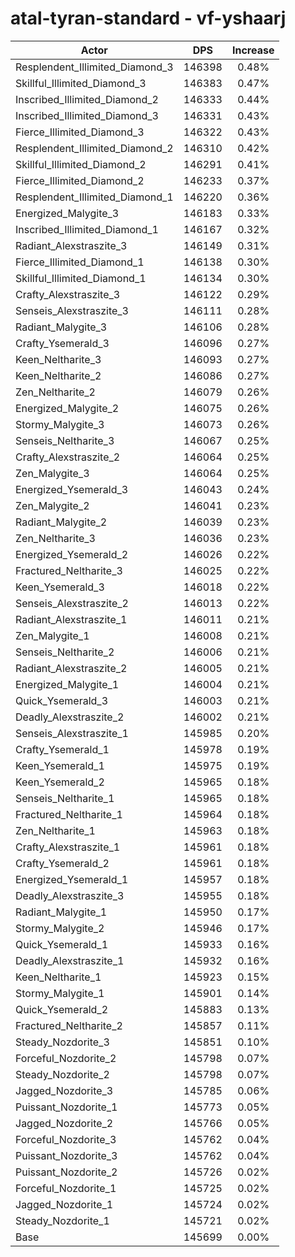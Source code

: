 # atal-tyran-standard - vf-yshaarj
| Actor | DPS | Increase |
|---|:---:|:---:|
|Resplendent_Illimited_Diamond_3|146398|0.48%|
|Skillful_Illimited_Diamond_3|146383|0.47%|
|Inscribed_Illimited_Diamond_2|146333|0.44%|
|Inscribed_Illimited_Diamond_3|146331|0.43%|
|Fierce_Illimited_Diamond_3|146322|0.43%|
|Resplendent_Illimited_Diamond_2|146310|0.42%|
|Skillful_Illimited_Diamond_2|146291|0.41%|
|Fierce_Illimited_Diamond_2|146233|0.37%|
|Resplendent_Illimited_Diamond_1|146220|0.36%|
|Energized_Malygite_3|146183|0.33%|
|Inscribed_Illimited_Diamond_1|146167|0.32%|
|Radiant_Alexstraszite_3|146149|0.31%|
|Fierce_Illimited_Diamond_1|146138|0.30%|
|Skillful_Illimited_Diamond_1|146134|0.30%|
|Crafty_Alexstraszite_3|146122|0.29%|
|Senseis_Alexstraszite_3|146111|0.28%|
|Radiant_Malygite_3|146106|0.28%|
|Crafty_Ysemerald_3|146096|0.27%|
|Keen_Neltharite_3|146093|0.27%|
|Keen_Neltharite_2|146086|0.27%|
|Zen_Neltharite_2|146079|0.26%|
|Energized_Malygite_2|146075|0.26%|
|Stormy_Malygite_3|146073|0.26%|
|Senseis_Neltharite_3|146067|0.25%|
|Crafty_Alexstraszite_2|146064|0.25%|
|Zen_Malygite_3|146064|0.25%|
|Energized_Ysemerald_3|146043|0.24%|
|Zen_Malygite_2|146041|0.23%|
|Radiant_Malygite_2|146039|0.23%|
|Zen_Neltharite_3|146036|0.23%|
|Energized_Ysemerald_2|146026|0.22%|
|Fractured_Neltharite_3|146025|0.22%|
|Keen_Ysemerald_3|146018|0.22%|
|Senseis_Alexstraszite_2|146013|0.22%|
|Radiant_Alexstraszite_1|146011|0.21%|
|Zen_Malygite_1|146008|0.21%|
|Senseis_Neltharite_2|146006|0.21%|
|Radiant_Alexstraszite_2|146005|0.21%|
|Energized_Malygite_1|146004|0.21%|
|Quick_Ysemerald_3|146003|0.21%|
|Deadly_Alexstraszite_2|146002|0.21%|
|Senseis_Alexstraszite_1|145985|0.20%|
|Crafty_Ysemerald_1|145978|0.19%|
|Keen_Ysemerald_1|145975|0.19%|
|Keen_Ysemerald_2|145965|0.18%|
|Senseis_Neltharite_1|145965|0.18%|
|Fractured_Neltharite_1|145964|0.18%|
|Zen_Neltharite_1|145963|0.18%|
|Crafty_Alexstraszite_1|145961|0.18%|
|Crafty_Ysemerald_2|145961|0.18%|
|Energized_Ysemerald_1|145957|0.18%|
|Deadly_Alexstraszite_3|145955|0.18%|
|Radiant_Malygite_1|145950|0.17%|
|Stormy_Malygite_2|145946|0.17%|
|Quick_Ysemerald_1|145933|0.16%|
|Deadly_Alexstraszite_1|145932|0.16%|
|Keen_Neltharite_1|145923|0.15%|
|Stormy_Malygite_1|145901|0.14%|
|Quick_Ysemerald_2|145883|0.13%|
|Fractured_Neltharite_2|145857|0.11%|
|Steady_Nozdorite_3|145851|0.10%|
|Forceful_Nozdorite_2|145798|0.07%|
|Steady_Nozdorite_2|145798|0.07%|
|Jagged_Nozdorite_3|145785|0.06%|
|Puissant_Nozdorite_1|145773|0.05%|
|Jagged_Nozdorite_2|145766|0.05%|
|Forceful_Nozdorite_3|145762|0.04%|
|Puissant_Nozdorite_3|145762|0.04%|
|Puissant_Nozdorite_2|145726|0.02%|
|Forceful_Nozdorite_1|145725|0.02%|
|Jagged_Nozdorite_1|145724|0.02%|
|Steady_Nozdorite_1|145721|0.02%|
|Base|145699|0.00%|
